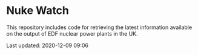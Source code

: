 # Nuke Watch

This repository includes code for retrieving the latest information available on the output of EDF nuclear power plants in the UK.

Last updated: 2020-12-09 09:06